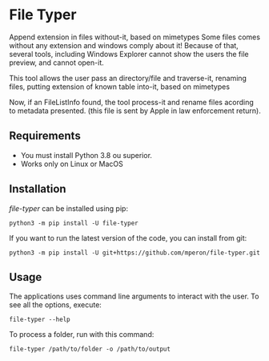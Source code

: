 # File Typer

Append extension in files without-it, based on mimetypes
Some files comes without any extension and windows comply
about it! Because of that, several tools, including Windows Explorer cannot
show the users the file preview, and cannot open-it.

This tool allows the user pass an directory/file and traverse-it, renaming
files, putting extension of known table into-it, based on mimetypes

Now, if an FileListInfo found, the tool process-it and rename files acording to metadata presented. (this file is sent by Apple in law enforcement return).

## Requirements

* You must install Python 3.8 ou superior.
* Works only on Linux or MacOS

## Installation

*file-typer* can be installed using pip:

    python3 -m pip install -U file-typer

If you want to run the latest version of the code, you can install from git:

    python3 -m pip install -U git+https://github.com/mperon/file-typer.git

## Usage

The applications uses command line arguments to interact with the user. To see
all the options, execute:

`file-typer --help`

To process a folder, run with this command:

`file-typer /path/to/folder -o /path/to/output`
